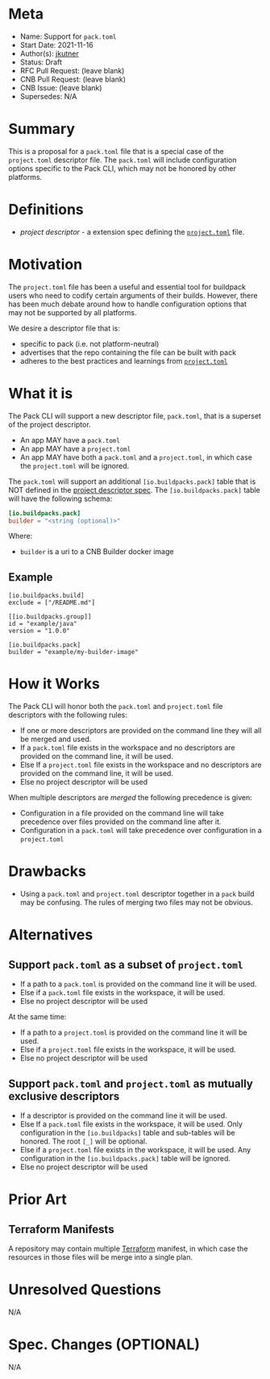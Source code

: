 # Meta
[meta]: #meta
- Name: Support for `pack.toml`
- Start Date: 2021-11-16
- Author(s): [jkutner](http://github.com/jkutner)
- Status: Draft
- RFC Pull Request: (leave blank)
- CNB Pull Request: (leave blank)
- CNB Issue: (leave blank)
- Supersedes: N/A

# Summary
[summary]: #summary

This is a proposal for a `pack.toml` file that is a special case of the `project.toml` descriptor file. The `pack.toml` will include configuration options specific to the Pack CLI, which may not be honored by other platforms.

# Definitions
[definitions]: #definitions

- *project descriptor* - a extension spec defining the [`project.toml`](https://github.com/buildpacks/spec/blob/main/extensions/project-descriptor.md) file.


# Motivation
[motivation]: #motivation

The `project.toml` file has been a useful and essential tool for buildpack users who need to codify certain arguments of their builds. However, there has been much debate around how to handle configuration options that may not be supported by all platforms.

We desire a descriptor file that is:
* specific to pack (i.e. not platform-neutral)
* advertises that the repo containing the file can be built with pack
* adheres to the best practices and learnings from [`project.toml`](https://github.com/buildpacks/spec/blob/main/extensions/project-descriptor.md)

# What it is
[what-it-is]: #what-it-is

The Pack CLI will support a new descriptor file, `pack.toml`, that is a superset of the project descriptor.
* An app MAY have a `pack.toml`
* An app MAY have a `project.toml`
* An app MAY have both a `pack.toml` and a `project.toml`, in which case the `project.toml` will be ignored.

The `pack.toml` will support an additional `[io.buildpacks.pack]` table that is NOT defined in the [project descriptor spec](https://github.com/buildpacks/spec/blob/main/extensions/project-descriptor.md). The `[io.buildpacks.pack]` table will have the following schema:

```toml
[io.buildpacks.pack]
builder = "<string (optional)>"
```

Where:

* `builder` is a uri to a CNB Builder docker image

## Example

```
[io.buildpacks.build]
exclude = ["/README.md"]

[[io.buildpacks.group]]
id = "example/java"
version = "1.0.0"

[io.buildpacks.pack]
builder = "example/my-builder-image"
```

# How it Works
[how-it-works]: #how-it-works

The Pack CLI will honor both the `pack.toml` and `project.toml` file descriptors with the following rules:

* If one or more descriptors are provided on the command line they will all be merged and used.
* If a `pack.toml` file exists in the workspace and no descriptors are provided on the command line, it will be used.
* Else If a `project.toml` file exists in the workspace and no descriptors are provided on the command line, it will be used.
* Else no project descriptor will be used

When multiple descriptors are _merged_ the following precedence is given:

* Configuration in a file provided on the command line will take precedence over files provided on the command line after it.
* Configuration in a `pack.toml` will take precedence over configuration in a `project.toml`

# Drawbacks
[drawbacks]: #drawbacks

* Using a `pack.toml` and `project.toml` descriptor together in a `pack` build may be confusing. The rules of merging two files may not be obvious.

# Alternatives
[alternatives]: #alternatives

## Support `pack.toml` as a subset of `project.toml`

* If a path to a `pack.toml` is provided on the command line it will be used.
* Else if a `pack.toml` file exists in the workspace, it will be used.
* Else no project descriptor will be used

At the same time:

* If a path to a `project.toml` is provided on the command line it will be used.
* Else if a `project.toml` file exists in the workspace, it will be used.
* Else no project descriptor will be used

## Support `pack.toml` and `project.toml` as mutually exclusive descriptors

* If a descriptor is provided on the command line it will be used.
* Else If a `pack.toml` file exists in the workspace, it will be used. Only configuration in the `[io.buildpacks]` table and sub-tables will be honored. The root `[_]` will be optional.
* Else if a `project.toml` file exists in the workspace, it will be used. Any configuration in the `[io.buildpacks.pack]` table will be ignored.
* Else no project descriptor will be used

# Prior Art
[prior-art]: #prior-art

## Terraform Manifests

A repository may contain multiple [Terraform](https://www.terraform.io/) manifest, in which case the resources in those files will be merge into a single plan.

# Unresolved Questions
[unresolved-questions]: #unresolved-questions

N/A

# Spec. Changes (OPTIONAL)
[spec-changes]: #spec-changes

N/A

